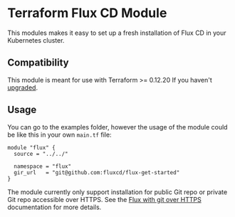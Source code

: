 # Terraform Flux CD Module

This modules makes it easy to set up a fresh installation of Flux CD in your Kubernetes cluster.

## Compatibility

This module is meant for use with Terraform >= 0.12.20 If you haven't [upgraded](https://www.terraform.io/upgrade-guides/0-12.html).

## Usage
You can go to the examples folder, however the usage of the module could be like this in your own `main.tf` file:

```hcl
module "flux" {
  source = "../../"

  namespace = "flux"
  gir_url   = "git@github.com:fluxcd/flux-get-started"
}
```

The module currently only support installation for public Git repo or private Git repo accessible over HTTPS. See the [Flux with git over HTTPS](https://hub.helm.sh/charts/fluxcd/flux) documentation for more details.
